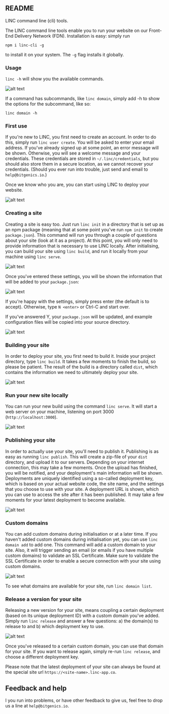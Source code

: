 ## README

LINC command line (cli) tools. 

The LINC command line tools enable you to run your website on our Front-End Delivery Network (FDN). 
Installation is easy: simply run 

`npm i linc-cli -g`

to install it on your system. The `-g` flag installs it globally. 

### Usage

`linc -h` will show you the available commands. 

![alt text](https://cloud.githubusercontent.com/assets/468748/25794513/d32e6bd6-3403-11e7-9258-f371c546f15b.png "linc usage")

If a command has subcommands, like `linc domain`, 
simply add -h to show the options for the subcommand, like so: 

`linc domain -h`

### First use

If you're new to LINC, you first need to create an account. In order to do this, simply run
`linc user create`. You will be asked to enter your email address. If you've already signed 
up at some point, an error message will be shown. Otherwise, you will see a welcome message 
and your credentials. These credentials are stored in `~/.linc/credentials`, but you should 
also store them in a secure location, as we cannot recover your credentials. (Should you 
ever run into trouble, just send and email to `help@bitgenics.io`.)

Once we know who you are, you can start using LINC to deploy your website. 

![alt text](https://cloud.githubusercontent.com/assets/468748/25796953/032889a2-340e-11e7-81c3-1d5fef8f0a9d.png "linc user create")

### Creating a site

Creating a site is easy too. Just run `linc init` in a directory that is set up as an npm
package (meaning that at some point you've run `npm init` to create `package.json`). This
command will run you through a couple of questions about your site (look at it as a project).
At this point, you will only need to provide information that is necessary to use LINC 
locally. After initialising, you can build your site using `linc build`, and run it locally
from your machine using `linc serve`. 

![alt text](https://cloud.githubusercontent.com/assets/468748/25793768/9d298212-3400-11e7-9685-5872d3916338.png "linc init")

Once you've entered these settings, you will be shown the information
that will be added to your `package.json`: 

![alt text](https://cloud.githubusercontent.com/assets/468748/25793968/7c1a669e-3401-11e7-8700-dfa1283c6f6e.png
 "linc section in package.json")

If you're happy with the settings, simply press  enter (the default is to accept). Otherwise, 
type `N <enter>` or Ctrl-C and start over.

If you've answered Y, your `package.json` will be updated, and example configuration files
will be copied into your source directory. 

![alt text](https://cloud.githubusercontent.com/assets/468748/25793773/a19e0ffc-3400-11e7-8139-54136a7be9d5.png "linc init")

### Building your site

In order to deploy your site, you first need to build it. Inside your project directory,
type `linc build`. It takes a few moments to finish the build, so please be patient. The
result of the build is a directory called `dist`, which contains the information we need
to ultimately deploy your site. 

![alt text](https://cloud.githubusercontent.com/assets/468748/25605385/0a5c948c-2f3d-11e7-8636-271d066a9028.png "linc build")

### Run your new site locally

You can run your new build using the command `linc serve`. It will start a web server on
your machine, listening on port 3000 (`http://localhost:3000`).

![alt text](https://cloud.githubusercontent.com/assets/468748/25605400/26610d02-2f3d-11e7-95ec-862ea80043f7.png "linc serve")

### Publishing your site

In order to actually use your site, you'll need to publish it. Publishing is as easy as
running `linc publish`. This will create a zip-file of your `dist` directory, and upload 
it to our servers. Depending on your internet connection, this may take a few moments. 
Once the upload has finished, you will be notified, and your deployment's main information 
will be shown. Deployments are uniquely identified using a so-called deployment key, which 
is based on your actual website code, the site name, and the settings that you choose to
use with your site. A deployment URL is shown, which you can use to access the site after
it has been published. It may take a few moments for your latest deployment to become 
available.

![alt text](https://cloud.githubusercontent.com/assets/468748/25605419/3d311d7e-2f3d-11e7-8adb-b09d0e48b8d1.png "linc deploy")

### Custom domains

You can add custom domains during initialisation or at a later time. If you haven't added
custom domains during initialisation yet, you can use `linc domain add` to add one. This 
command will add a custom domain to your site. Also, it will trigger sending an email (or
emails if you have multiple custom domains) to validate an SSL Certificate. Make sure to 
validate the SSL Certificate in order to enable a secure connection with your site using
custom domains. 

![alt text](https://cloud.githubusercontent.com/assets/468748/25605433/53a1a33a-2f3d-11e7-945f-5f837eb3712a.png
 "linc domain add")

To see what domains are available for your site, run `linc domain list`.

### Release a version for your site

Releasing a new version for your site, means coupling a certain deployment (based on its
unique deployment ID) with a custom domain you've added. Simply run `linc release` and 
answer a few questions: a) the domain(s) to release to and b) which deployment key to use.

![alt text](https://cloud.githubusercontent.com/assets/468748/25605465/852d3a36-2f3d-11e7-908d-1408b22463ec.png
 "linc release")

Once you've released to a certain custom domain, you can use that domain for your site. 
If you want to release again, simply re-run `linc release`, and choose a different 
deployment key. 

Please note that the latest deployment of your site can always be found at the special
site url `https://<site-name>.linc-app.co`.

## Feedback and help

I you run into problems, or have other feedback to give us, feel free to drop us a line
at `help@bitgenics.io`.
